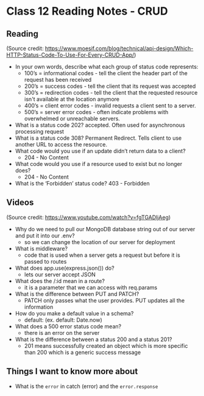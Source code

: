 # Class 12 Reading Notes - CRUD

## Reading

(Source credit: https://www.moesif.com/blog/technical/api-design/Which-HTTP-Status-Code-To-Use-For-Every-CRUD-App/)

- In your own words, describe what each group of status code represents:
    - 100’s = informational codes - tell the client the header part of the request has been received
    - 200’s = success codes - tell the client that its request was accepted
    - 300’s = redirection codes - tell the client that the requested resource isn't available at the location anymore
    - 400’s = client error codes - invalid requests a client sent to a server.
    - 500’s = server error codes - often indicate problems with overwhelmed or unreachable servers.
- What is a status code 202? accepted. Often used for asynchronous processing request
- What is a status code 308? Permanent Redirect. Tells client to use another URL to access the resource.
- What code would you use if an update didn’t return data to a client? 
    - 204 - No Content
- What code would you use if a resource used to exist but no longer does?
    - 204 - No Content
- What is the ‘Forbidden’ status code? 403 - Forbidden


## Videos

(Source credit: https://www.youtube.com/watch?v=fgTGADljAeg)

- Why do we need to pull our MongoDB database string out of our server and put it into our .env?
    - so we can change the location of our server for deployment
- What is middleware?
    - code that is used when a server gets a request but before it is passed to routes
- What does app.use(express.json()) do?
    - lets our server accept JSON
- What does the /:id mean in a route?
    - it is a parameter that we can access with req.params
- What is the difference between PUT and PATCH?
    - PATCH only passes what the user provides. PUT updates all the information
- How do you make a default value in a schema?
    - default: (ex. default: Date.now)
- What does a 500 error status code mean?
    - there is an error on the server
- What is the difference between a status 200 and a status 201?
    - 201 means successfully created an object which is more specific than 200 which is a generic success message


## Things I want to know more about

- What is the `error` in catch (error) and the `error.response`
